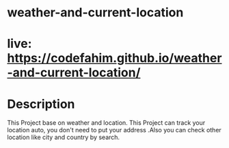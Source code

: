# weather-and-current-location
# live: https://codefahim.github.io/weather-and-current-location/
# Description
This Project base on weather and location.
This Project can track your location auto, you don't need to put your address .Also you can check other location like city and country by search.
